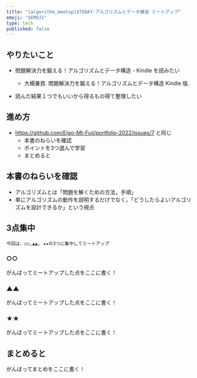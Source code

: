 ```yaml
---
title: "[algorithm_meetup]$TODAY-アルゴリズムとデータ構造 ミートアップ"
emoji: "$EMOJI"
type: tech
published: false
---
```


## やりたいこと

- 問題解決力を鍛える！アルゴリズムとデータ構造 - Kindle を読みたい
  - 大槻兼資. 問題解決力を鍛える！アルゴリズムとデータ構造  Kindle 版. 

- 読んだ結果１つでもいいから得るもの得て整理したい

## 進め方

- https://github.com/Eigo-Mt-Fuji/portfolio-2022/issues/7 と同じ
  - 本書のねらいを確認
  - ポイントを3つ選んで学習
  - まとめると

## 本書のねらいを確認

- アルゴリズムとは「問題を解くための方法，手順」
- 単にアルゴリズムの動作を説明するだけでなく，「どうしたらよいアルゴリズムを設計できるか」という視点

## 3点集中

`今回は、○○,▲▲, ★★の3つに集中してミートアップ`

### ○○

がんばってミートアップした点をここに書く！

### ▲▲

がんばってミートアップした点をここに書く！

### ★★

がんばってミートアップした点をここに書く！

## まとめると

がんばってまとめをここに書く！
